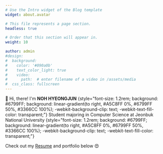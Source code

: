 ```yaml
---
# Use the Intro widget of the Blog template
widget: about.avatar

# This file represents a page section.
headless: true

# Order that this section will appear in.
weight: 10

author: admin
#design:
#  background:
#    color: '#090a0b'
#    text_color_light: true
#    video:
#      path:  # enter filename of a video in /assets/media
#  css_class: fullscreen
---
```


👋 Hi, there! I'm **NOH HYEONGJUN**
{style="font-size: 1.2rem; background: #6799FF; background: linear-gradient(to right, #A5C8FF 0%, #6799FF 50%, #3366CC 100%); -webkit-background-clip: text; -webkit-text-fill-color: transparent;"}
Student majoring in Computer Science at Jeonbuk National University
{style="font-size: 1.2rem; background: #6799FF; background: linear-gradient(to right, #A5C8FF 0%, #6799FF 50%, #3366CC 100%); -webkit-background-clip: text; -webkit-text-fill-color: transparent;"}

Check out my [Resume](/en/about/) and portfolio below 😍
